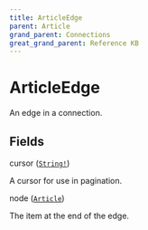 ```yaml
---
title: ArticleEdge
parent: Article
grand_parent: Connections
great_grand_parent: Reference KB
---
```


# ArticleEdge

An edge in a connection.

## Fields

<div class="field-entry ">
  <span id="cursor" class="field-name anchored">cursor (<code><a href="/docs/reference_kb/scalar/string">String!</a></code>)</span>

  <div class="description-wrapper">
   <p>A cursor for use in pagination.</p>

  </div>
</div>

<div class="field-entry ">
  <span id="node" class="field-name anchored">node (<code><a href="/docs/reference_kb/object/article">Article</a></code>)</span>

  <div class="description-wrapper">
   <p>The item at the end of the edge.</p>

  </div>
</div>

